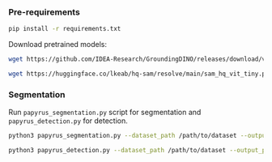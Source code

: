 ### Pre-requirements
```bash
pip install -r requirements.txt
```

Download pretrained models:
```bash
wget https://github.com/IDEA-Research/GroundingDINO/releases/download/v0.1.0-alpha/groundingdino_swint_ogc.pth
```
```bash
wget https://huggingface.co/lkeab/hq-sam/resolve/main/sam_hq_vit_tiny.pth
```

### Segmentation
Run `papyrus_segmentation.py` script for segmentation and `papyrus_detection.py` for detection.

```bash
python3 papyrus_segmentation.py --dataset_path /path/to/dataset --output_path /path/to/output
```

```bash
python3 papyrus_detection.py --dataset_path /path/to/dataset --output_path /path/to/output
```